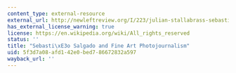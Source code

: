```yaml
---
content_type: external-resource
external_url: http://newleftreview.org/I/223/julian-stallabrass-sebastiao-salgado-and-fine-art-photojournalism
has_external_license_warning: true
license: https://en.wikipedia.org/wiki/All_rights_reserved
status: ''
title: "Sebasti\xE3o Salgado and Fine Art Photojournalism"
uid: 5f3d7a08-afd1-42e0-bed7-86672832a597
wayback_url: ''
---
```

